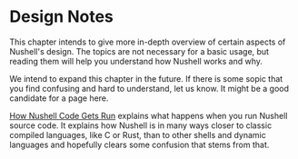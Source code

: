 # Design Notes

This chapter intends to give more in-depth overview of certain aspects of Nushell's design. The topics are not necessary for a basic usage, but reading them will help you understand how Nushell works and why.

We intend to expand this chapter in the future. If there is some sopic that you find confusing and hard to understand, let us know. It might be a good candidate for a page here.

[How Nushell Code Gets Run](book/how_nushell_code_gets_run.md) explains what happens when you run Nushell source code. It explains how Nushell is in many ways closer to classic compiled languages, like C or Rust, than to other shells and dynamic languages and hopefully clears some confusion that stems from that.
